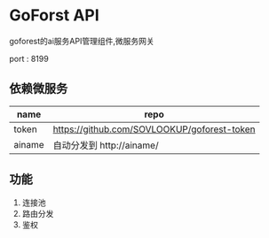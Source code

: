 # GoForst API

goforest的ai服务API管理组件,微服务网关

port : 8199

## 依赖微服务

|name|repo|
|-|-|
|token|https://github.com/SOVLOOKUP/goforest-token|
|ainame|自动分发到 http://ainame/|

## 功能
1. 连接池
2. 路由分发
3. 鉴权